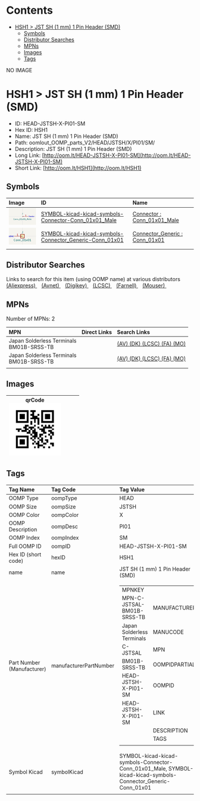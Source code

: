 



Contents
========

* [HSH1 > JST SH (1 mm) 1 Pin Header (SMD)](#hsh1--jst-sh-1-mm-1-pin-header-smd)
	* [Symbols](#symbols)
	* [Distributor Searches](#distributor-searches)
	* [MPNs](#mpns)
	* [Images](#images)
	* [Tags](#tags)
  
NO IMAGE  
# HSH1 > JST SH (1 mm) 1 Pin Header (SMD)

- ID: HEAD-JSTSH-X-PI01-SM
- Hex ID: HSH1
- Name: JST SH (1 mm) 1 Pin Header (SMD)
- Path: oomlout_OOMP_parts_V2/HEAD/JSTSH/X/PI01/SM/
- Description: JST SH (1 mm) 1 Pin Header (SMD)
- Long Link: [http://oom.lt/HEAD-JSTSH-X-PI01-SM](http://oom.lt/HEAD-JSTSH-X-PI01-SM)
- Short Link: [http://oom.lt/HSH1](http://oom.lt/HSH1)

## Symbols
  

|Image|ID|Name|
| :--- | :--- | :--- |
|[![](https://raw.githubusercontent.com/oomlout/oomlout_OOMP_eda_V2/main/SYMBOL/kicad/kicad-symbols/Connector/Conn_01x01_Male/image_140.png)](https://github.com/oomlout/oomlout_OOMP_eda_V2/tree/main/SYMBOL/kicad/kicad-symbols/Connector/Conn_01x01_Male/)|[SYMBOL-kicad-kicad-symbols-Connector-Conn_01x01_Male](https://github.com/oomlout/oomlout_OOMP_eda_V2/tree/main/SYMBOL/kicad/kicad-symbols/Connector/Conn_01x01_Male/)|[Connector : Conn_01x01_Male](https://github.com/oomlout/oomlout_OOMP_eda_V2/tree/main/SYMBOL/kicad/kicad-symbols/Connector/Conn_01x01_Male/)|
|[![](https://raw.githubusercontent.com/oomlout/oomlout_OOMP_eda_V2/main/SYMBOL/kicad/kicad-symbols/Connector_Generic/Conn_01x01/image_140.png)](https://github.com/oomlout/oomlout_OOMP_eda_V2/tree/main/SYMBOL/kicad/kicad-symbols/Connector_Generic/Conn_01x01/)|[SYMBOL-kicad-kicad-symbols-Connector_Generic-Conn_01x01](https://github.com/oomlout/oomlout_OOMP_eda_V2/tree/main/SYMBOL/kicad/kicad-symbols/Connector_Generic/Conn_01x01/)|[Connector_Generic : Conn_01x01](https://github.com/oomlout/oomlout_OOMP_eda_V2/tree/main/SYMBOL/kicad/kicad-symbols/Connector_Generic/Conn_01x01/)|
||||

## Distributor Searches
  
Links to search for this item (using OOMP name) at various distributors  
[(Aliexpress) ](https://www.aliexpress.com/wholesale?SearchText=JST+SH+1+mm+1+Pin+Header+SMD)&nbsp;&nbsp;&nbsp;[(Avnet) ](https://www.avnet.com/shop/us/search/JST+SH+1+mm+1+Pin+Header+SMD)&nbsp;&nbsp;&nbsp;[(Digikey) ](https://www.digikey.co.uk/en/products/result?s=JST+SH+1+mm+1+Pin+Header+SMD)&nbsp;&nbsp;&nbsp;[(LCSC) ](https://www.lcsc.com/search?q=JST+SH+1+mm+1+Pin+Header+SMD)&nbsp;&nbsp;&nbsp;[(Farnell) ](https://uk.farnell.com/search?st=JST+SH+1+mm+1+Pin+Header+SMD)&nbsp;&nbsp;&nbsp;[(Mouser) ](https://www.mouser.com/c/?q=JST+SH+1+mm+1+Pin+Header+SMD)&nbsp;&nbsp;&nbsp;
## MPNs
  
Number of MPNs: 2  

|MPN|Direct Links|Search Links|
| :--- | :--- | :--- |
|Japan Solderless Terminals<br>BM01B-SRSS-TB||[(AV) ](https://www.avnet.com/shop/us/search/BM01B-SRSS-TB)[(DK) ](https://www.digikey.co.uk/products/en?keywords=BM01B-SRSS-TB)[(LCSC) ](https://www.lcsc.com/search?q=BM01B-SRSS-TB)[(FA) ](https://uk.farnell.com/search?st=BM01B-SRSS-TB)[(MO) ](https://www.mouser.com/c/?q=BM01B-SRSS-TB)|
|Japan Solderless Terminals<br>BM01B-SRSS-TB||[(AV) ](https://www.avnet.com/shop/us/search/BM01B-SRSS-TB)[(DK) ](https://www.digikey.co.uk/products/en?keywords=BM01B-SRSS-TB)[(LCSC) ](https://www.lcsc.com/search?q=BM01B-SRSS-TB)[(FA) ](https://uk.farnell.com/search?st=BM01B-SRSS-TB)[(MO) ](https://www.mouser.com/c/?q=BM01B-SRSS-TB)|
||||

## Images
  

|qrCode<br>[![](https://raw.githubusercontent.com/oomlout/oomlout_OOMP_parts_V2/main/HEAD/JSTSH/X/PI01/SM/qrCode_140.png)](https://github.com/oomlout/oomlout_OOMP_parts_V2/tree/main/HEAD/JSTSH/X/PI01/SM/qrCode.png)||||
| :---: | :---: | :---: | :---: |

## Tags
  

|Tag Name|Tag Code|Tag Value|
| :--- | :--- | :--- |
|OOMP Type|oompType|HEAD|
|OOMP Size|oompSize|JSTSH|
|OOMP Color|oompColor|X|
|OOMP Description|oompDesc|PI01|
|OOMP Index|oompIndex|SM|
|Full OOMP ID|oompID|HEAD-JSTSH-X-PI01-SM|
|Hex ID (short code)|hexID|HSH1|
|name|name|JST SH (1 mm) 1 Pin Header (SMD)|
|Part Number (Manufacturer)|manufacturerPartNumber|<table><tr><td>MPNKEY</td></tr><tr><td> MPN-C-JSTSAL-BM01B-SRSS-TB</td><td> MANUFACTURER</td></tr><tr><td> Japan Solderless Terminals</td><td> MANUCODE</td></tr><tr><td> C-JSTSAL</td><td> MPN</td></tr><tr><td> BM01B-SRSS-TB</td><td> OOMPIDPARTIAL</td></tr><tr><td> HEAD-JSTSH-X-PI01-SM</td><td> OOMPID</td></tr><tr><td> HEAD-JSTSH-X-PI01-SM</td><td> LINK</td></tr><tr><td> </td><td> DESCRIPTION</td></tr><tr><td> </td><td> TAGS</td></tr><tr><td> </td></tr></table></td><td> <table><tr><td>MPNKEY</td></tr><tr><td> MPN-C-JSTSAL-BM01B-SRSS-TB</td><td> MANUFACTURER</td></tr><tr><td> Japan Solderless Terminals</td><td> MANUCODE</td></tr><tr><td> C-JSTSAL</td><td> MPN</td></tr><tr><td> BM01B-SRSS-TB</td><td> OOMPIDPARTIAL</td></tr><tr><td> HEAD-JSTSH-X-PI01-SM</td><td> OOMPID</td></tr><tr><td> HEAD-JSTSH-X-PI01-SM</td><td> LINK</td></tr><tr><td> </td><td> DESCRIPTION</td></tr><tr><td> </td><td> TAGS</td></tr><tr><td> </td></tr></table>|
|Symbol Kicad|symbolKicad|SYMBOL-kicad-kicad-symbols-Connector-Conn_01x01_Male, SYMBOL-kicad-kicad-symbols-Connector_Generic-Conn_01x01|
||||
